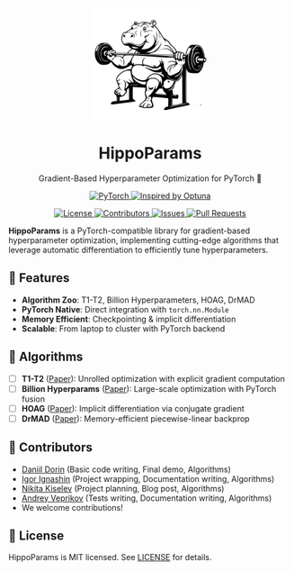 <div align="center">  
    <picture>
      <source media="(prefers-color-scheme: dark)" srcset="assets/logo-white.svg" width="200px">
      <source media="(prefers-color-scheme: light)" srcset="assets/logo.svg" width="200px">
      <img alt="HippoParams" src="assets/logo.svg" width="200px">
    </picture>
    <h1> HippoParams </h1>
    <p align="center"> Gradient-Based Hyperparameter Optimization for PyTorch 🦛 </p>
</div>

<p align="center">
    <a href="https://pytorch.org/">
        <img alt="PyTorch" src="https://img.shields.io/badge/PyTorch-%23EE4C2C.svg?logo=PyTorch&logoColor=white">
    </a>
    <a href="https://optuna.org/">
        <img alt="Inspired by Optuna" src="https://img.shields.io/badge/Inspired_by-Optuna-3366CC">
    </a>
</p>

<!--- <p align="center">
    <a href="https://github.com/intsystems/hippoparams/actions">
        <img alt="Tests" src="https://github.com/intsystems/hippoparams/actions/workflows/tests.yml/badge.svg">
    </a>
    <a href="https://codecov.io/gh/intsystems/hippoparams">
        <img alt="Coverage" src="https://codecov.io/gh/intsystems/hippoparams/branch/main/graph/badge.svg">
    </a>
    <a href="https://hippoparams.readthedocs.io">
        <img alt="Docs" src="https://github.com/intsystems/hippoparams/actions/workflows/docs.yml/badge.svg">
    </a>
</p> -->

<p align="center">
    <a href="https://github.com/intsystems/hippoparams/blob/main/LICENSE">
        <img alt="License" src="https://img.shields.io/github/license/intsystems/hippoparams">
    </a>
    <a href="https://github.com/intsystems/hippoparams/graphs/contributors">
        <img alt="Contributors" src="https://img.shields.io/github/contributors/intsystems/hippoparams">
    </a>
    <a href="https://github.com/intsystems/hippoparams/issues">
        <img alt="Issues" src="https://img.shields.io/github/issues-closed/intsystems/hippoparams">
    </a>
    <a href="https://github.com/intsystems/hippoparams/pulls">
        <img alt="Pull Requests" src="https://img.shields.io/github/issues-pr-closed/intsystems/hippoparams">
    </a>
</p>

**HippoParams** is a PyTorch-compatible library for gradient-based hyperparameter optimization, implementing cutting-edge algorithms that leverage automatic differentiation to efficiently tune hyperparameters.

## 🚀 Features
- **Algorithm Zoo**: T1-T2, Billion Hyperparameters, HOAG, DrMAD
- **PyTorch Native**: Direct integration with `torch.nn.Module`
- **Memory Efficient**: Checkpointing & implicit differentiation
- **Scalable**: From laptop to cluster with PyTorch backend

## 📜 Algorithms
- [ ] **T1-T2** ([Paper](http://proceedings.mlr.press/v48/luketina16.pdf)): Unrolled optimization with explicit gradient computation
- [ ] **Billion Hyperparams** ([Paper](http://proceedings.mlr.press/v108/lorraine20a/lorraine20a.pdf)): Large-scale optimization with PyTorch fusion
- [ ] **HOAG** ([Paper](http://proceedings.mlr.press/v48/pedregosa16.pdf)): Implicit differentiation via conjugate gradient
- [ ] **DrMAD** ([Paper](https://arxiv.org/abs/1601.00917)): Memory-efficient piecewise-linear backprop

## 🤝 Contributors
- [Daniil Dorin](https://github.com/DorinDaniil) (Basic code writing, Final demo, Algorithms)
- [Igor Ignashin](https://github.com/ThunderstormXX) (Project wrapping, Documentation writing, Algorithms)
- [Nikita Kiselev](https://github.com/kisnikser) (Project planning, Blog post, Algorithms)
- [Andrey Veprikov](https://github.com/Vepricov) (Tests writing, Documentation writing, Algorithms)
- We welcome contributions!

## 📄 License
HippoParams is MIT licensed. See [LICENSE](LICENSE) for details.
